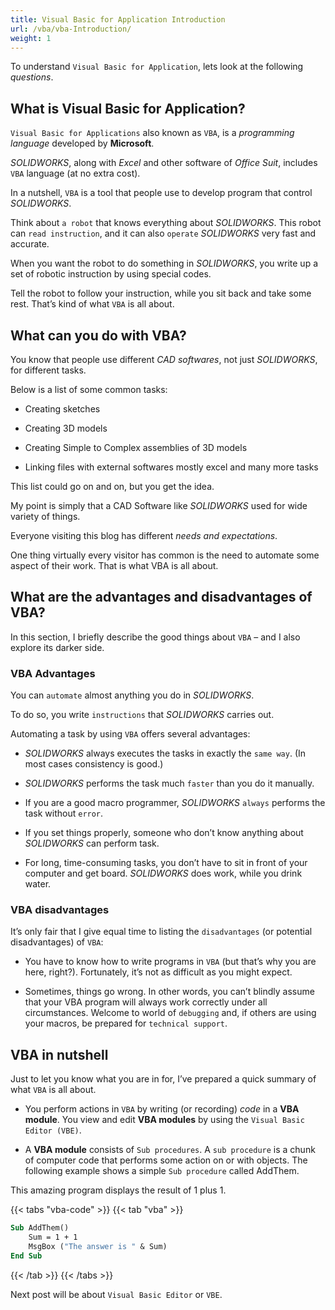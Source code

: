 ```yaml
---
title: Visual Basic for Application Introduction
url: /vba/vba-Introduction/
weight: 1
---
```


To understand `Visual Basic for Application`, lets look at the following *questions*.

## What is Visual Basic for Application?

`Visual Basic for Applications` also known as `VBA`, is a *programming language* developed by **Microsoft**.

*SOLIDWORKS*, along with *Excel* and other software of *Office Suit*, includes `VBA` language (at no extra cost).

In a nutshell, `VBA` is a tool that people use to develop program that control *SOLIDWORKS*.

Think about `a robot` that knows everything about *SOLIDWORKS*. This robot can `read instruction`, and it can also `operate` *SOLIDWORKS* very fast and accurate.

When you want the robot to do something in *SOLIDWORKS*, you write up a set of robotic instruction by using special codes.

Tell the robot to follow your instruction, while you sit back and take some rest. That’s kind of what `VBA` is all about.

## What can you do with VBA?

You know that people use different *CAD softwares*, not just *SOLIDWORKS*, for different tasks.

Below is a list of some common tasks:

* Creating sketches

* Creating 3D models

* Creating Simple to Complex assemblies of 3D models

* Linking files with external softwares mostly excel and many more tasks

This list could go on and on, but you get the idea.

My point is simply that a CAD Software like *SOLIDWORKS* used for wide variety of things.

Everyone visiting this blog has different *needs and expectations*.

One thing virtually every visitor has common is the need to automate some aspect of their work. That is what VBA is all about.

## What are the advantages and disadvantages of VBA?

In this section, I briefly describe the good things about `VBA` – and I also explore its darker side.

### VBA Advantages

You can `automate` almost anything you do in *SOLIDWORKS*.

To do so, you write `instructions` that *SOLIDWORKS* carries out.

Automating a task by using `VBA` offers several advantages:

* *SOLIDWORKS* always executes the tasks in exactly the `same way`. (In most cases consistency is good.)

* *SOLIDWORKS* performs the task much `faster` than you do it manually.

* If you are a good macro programmer, *SOLIDWORKS* `always` performs the task without `error`.

* If you set things properly, someone who don’t know anything about *SOLIDWORKS* can perform task.

* For long, time-consuming tasks, you don’t have to sit in front of your computer and get board. *SOLIDWORKS* does work, while you drink water.

### VBA disadvantages

It’s only fair that I give equal time to listing the `disadvantages` (or potential disadvantages) of `VBA`:

* You have to know how to write programs in `VBA` (but that’s why you are here, right?). Fortunately, it’s not as difficult as you might expect.

* Sometimes, things go wrong. In other words, you can’t blindly assume that your VBA program will always work correctly under all circumstances. Welcome to world of `debugging` and, if others are using your macros, be prepared for `technical support`.

## VBA in nutshell

Just to let you know what you are in for, I’ve prepared a quick summary of what `VBA` is all about.

* You perform actions in `VBA` by writing (or recording) *code* in a **VBA module**. You view and edit **VBA modules** by using the `Visual Basic Editor (VBE)`.

* A **VBA module** consists of `Sub procedures`. A `sub procedure` is a chunk of computer code that performs some action on or with objects. The following example shows a simple `Sub procedure` called AddThem.

This amazing program displays the result of 1 plus 1.

{{< tabs "vba-code" >}}
{{< tab "vba" >}}

```vb {lineNos=true lineNoStart=1}
Sub AddThem()
    Sum = 1 + 1
    MsgBox ("The answer is " & Sum)
End Sub
```

{{< /tab >}}
{{< /tabs >}}

Next post will be about `Visual Basic Editor` or `VBE`.
